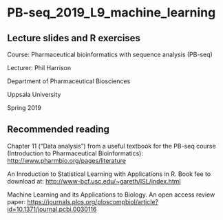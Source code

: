 # PB-seq_2019_L9_machine_learning

## Lecture slides and R exercises

Course: Pharmaceutical bioinformatics with sequence analysis (PB-seq)

Lecturer: Phil Harrison

Department of Pharmaceutical Biosciences

Uppsala University

Spring 2019

## Recommended reading

Chapter 11 (“Data analysis”) from a useful textbook for the PB-seq course (Introduction to Pharmaceutical Bioinformatics): http://www.pharmbio.org/pages/literature

An Inroduction to Statistical Learning with Applications in R. Book fee to download at: http://www-bcf.usc.edu/~gareth/ISL/index.html

Machine Learning and its Applications to Biology. An open access review paper: https://journals.plos.org/ploscompbiol/article?id=10.1371/journal.pcbi.0030116

